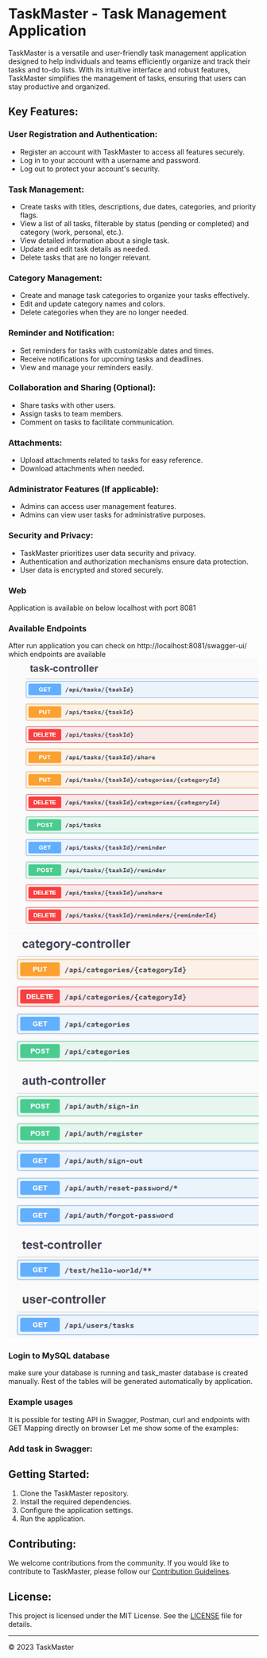 # TaskMaster - Task Management Application

TaskMaster is a versatile and user-friendly task management application designed to help individuals and teams efficiently organize and track their tasks and to-do lists. With its intuitive interface and robust features, TaskMaster simplifies the management of tasks, ensuring that users can stay productive and organized.

## Key Features:

### User Registration and Authentication:

- Register an account with TaskMaster to access all features securely.
- Log in to your account with a username and password.
- Log out to protect your account's security.

### Task Management:

- Create tasks with titles, descriptions, due dates, categories, and priority flags.
- View a list of all tasks, filterable by status (pending or completed) and category (work, personal, etc.).
- View detailed information about a single task.
- Update and edit task details as needed.
- Delete tasks that are no longer relevant.

### Category Management:

- Create and manage task categories to organize your tasks effectively.
- Edit and update category names and colors.
- Delete categories when they are no longer needed.

### Reminder and Notification:

- Set reminders for tasks with customizable dates and times.
- Receive notifications for upcoming tasks and deadlines.
- View and manage your reminders easily.

### Collaboration and Sharing (Optional):

- Share tasks with other users.
- Assign tasks to team members.
- Comment on tasks to facilitate communication.

### Attachments:

- Upload attachments related to tasks for easy reference.
- Download attachments when needed.

### Administrator Features (If applicable):

- Admins can access user management features.
- Admins can view user tasks for administrative purposes.

### Security and Privacy:

- TaskMaster prioritizes user data security and privacy.
- Authentication and authorization mechanisms ensure data protection.
- User data is encrypted and stored securely.

### Web
Application is available on below localhost with port 8081

### Available Endpoints
After run application you can check on http://localhost:8081/swagger-ui/ which endpoints are available
![img.png](img.png)
![img_1.png](img_1.png)

### Login to MySQL database
make sure your database is running and task_master database is created manually.
Rest of the tables will be generated automatically by application.

### Example usages
It is possible for testing API in Swagger, Postman, curl and endpoints with GET Mapping directly on browser
Let me show some of the examples:

### Add task in Swagger:



## Getting Started:

1. Clone the TaskMaster repository.
2. Install the required dependencies.
3. Configure the application settings.
4. Run the application.


## Contributing:

We welcome contributions from the community. If you would like to contribute to TaskMaster, please follow our [Contribution Guidelines](CONTRIBUTING.md).

## License:

This project is licensed under the MIT License. See the [LICENSE](LICENSE) file for details.

---

© 2023 TaskMaster
